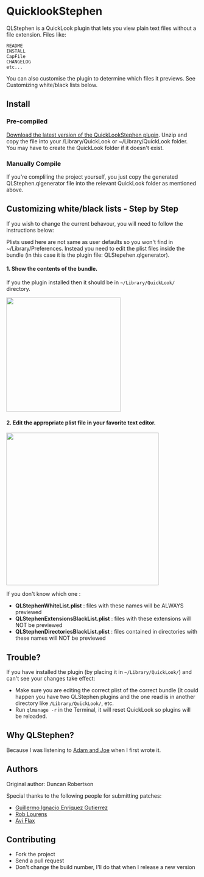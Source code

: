 # QuicklookStephen

QLStephen is a QuickLook plugin that lets you view plain text files without a file extension. Files like:

    README
    INSTALL
    CapFile
    CHANGELOG
    etc...

You can also customise the plugin to determine which files it previews. See Customizing white/black lists below.

## Install

### Pre-compiled

[Download the latest version of the QuickLookStephen plugin](https://github.com/downloads/whomwah/qlstephen/QLStephen.qlgenerator.zip). Unzip and copy the file into your /Library/QuickLook or ~/Library/QuickLook folder. You may have to create the QuickLook folder if it doesn't exist.

### Manually Compile

If you're compliling the project yourself, you just copy the generated QLStephen.qlgenerator file into the relevant QuickLook folder as mentioned above.

## Customizing white/black lists - Step by Step

If you wish to change the current behavour, you will need to follow the instructions below:

Plists used here are not same as user defaults so you won't find in ~/Library/Preferences. Instead you need to edit the plist files inside the bundle (in this case it is the plugin file: QLStepehen.qlgenerator).

#### 1. Show the contents of the bundle.

If you the plugin installed then it should be in `~/Library/QuickLook/` directory.

<a href="http://a.yfrog.com/img740/933/tipb.png"><img src="http://a.yfrog.com/img740/933/tipb.png" width="300"/></a>

#### 2. Edit the appropriate plist file in your favorite text editor.

<a href="http://a.yfrog.com/img878/3563/hd9w.png"><img src="http://a.yfrog.com/img878/3563/hd9w.png" width="400"/></a>

If you don't know which one :

* **QLStephenWhiteList.plist** : files with these names will be ALWAYS previewed
* **QLStephenExtensionsBlackList.plist** : files with these extensions will NOT be previewed
* **QLStephenDirectoriesBlackList.plist** : files contained in directories with these names will NOT be previewed

## Trouble?

If you have installed the plugin (by placing it in `~/Library/QuickLook/`) and can't see your changes take effect:

- Make sure you are editing the correct plist of the correct bundle (It could happen you have two QLStephen plugins and the one read is in another directory like `/Library/QuickLook/`, etc.
- Run `qlmanage -r` in the Terminal, it will reset QuickLook so plugins will be reloaded.

## Why QLStephen?

Because I was listening to [Adam and Joe](http://www.bbc.co.uk/blogs/adamandjoe/2009/06/test-1.shtml) when I first wrote it.

## Authors

Original author: Duncan Robertson

Special thanks to the following people for submitting patches:

* [Guillermo Ignacio Enriquez Gutierrez](https://github.com/nacho4d)
* [Rob Lourens](https://github.com/roblourens)
* [Avi Flax](https://github.com/aviflax)

## Contributing

* Fork the project
* Send a pull request
* Don't change the build number, I'll do that when I release a new version
